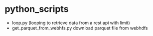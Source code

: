 # python_scripts
- loop.py (looping to retrieve data from a rest api with limit)
- get_parquet_from_webhfs.py download parquet file from webhdfs
